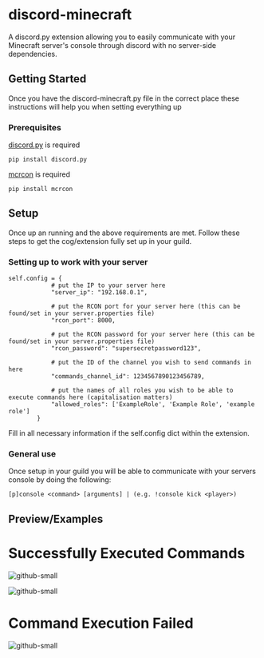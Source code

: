 # discord-minecraft
A discord.py extension allowing you to easily communicate with your Minecraft server's console through discord with no server-side dependencies. 


## Getting Started

Once you have the discord-minecraft.py file in the correct place these instructions will help you when setting everything up

### Prerequisites

[discord.py](https://pypi.org/project/discord.py/) is required

```
pip install discord.py
```

[mcrcon](https://pypi.org/project/mcrcon/) is required

```
pip install mcrcon
```


## Setup

Once up an running and the above requirements are met. Follow these steps to get the cog/extension fully set up in your guild.

### Setting up to work with your server

```
self.config = {
            # put the IP to your server here
            "server_ip": "192.168.0.1",

            # put the RCON port for your server here (this can be found/set in your server.properties file)
            "rcon_port": 8000,

            # put the RCON password for your server here (this can be found/set in your server.properties file)
            "rcon_password": "supersecretpassword123",

            # put the ID of the channel you wish to send commands in here
            "commands_channel_id": 1234567890123456789,

            # put the names of all roles you wish to be able to execute commands here (capitalisation matters)
            "allowed_roles": ['ExampleRole', 'Example Role', 'example role']
        }
```
Fill in all necessary information if the self.config dict within the extension.

### General use

Once setup in your guild you will be able to communicate with your servers console by doing the following:
```
[p]console <command> [arguments] | (e.g. !console kick <player>)
```

## Preview/Examples

# Successfully Executed Commands

![github-small](https://raffsimms.com/files/Discord-0889.png)

![github-small](https://raffsimms.com/files/Discord-0890.png)

# Command Execution Failed

![github-small](https://raffsimms.com/files/Discord-0888.png)

